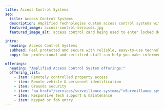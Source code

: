 ```yaml
---
title: Access Control Systems
seo:
  title: Access Control Systems
  description: Amplified Technologies custom access control systems with surveillance integration feature keypad or badge reader entry, grounds security & property protection.
  featured_image: access-control-services.jpg
  featured_image_alt: access control card being used to enter locked door

intro:
  heading: Access Control Systems
  subhead: Feel protected and secure with reliable, easy-to-use technology.
  copy: Our professional and certified staff can help you make informed decisions when it comes to securing your property, employees and assets. Through careful examination of your current property and system, we’ll identify areas of vulnerability, then custom design convenient solutions using the latest technologies to meet your needs.

offerings:
  heading: "Amplified Access Control System offerings:"
  offering_list:
    - item: Remotely controlled property access
    - item: Remote vehicle & personnel identification
    - item: Grounds security
    - item: '<a href="/services/surveillance-systems/">Surveillance system integration</a>'
    - item: Responsive tech support & maintenance
    - item: Keypad or fob entry
---
```


